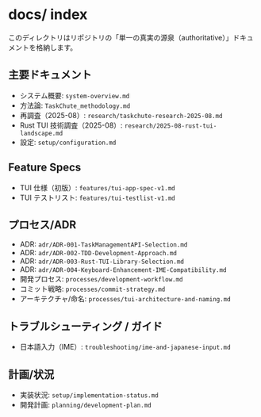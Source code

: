 # docs/ index

このディレクトリはリポジトリの「単一の真実の源泉（authoritative）」ドキュメントを格納します。

## 主要ドキュメント
- システム概要: `system-overview.md`
- 方法論: `TaskChute_methodology.md`
- 再調査（2025-08）: `research/taskchute-research-2025-08.md`
- Rust TUI 技術調査（2025-08）: `research/2025-08-rust-tui-landscape.md`
 - 設定: `setup/configuration.md`

## Feature Specs
- TUI 仕様（初版）: `features/tui-app-spec-v1.md`
- TUI テストリスト: `features/tui-testlist-v1.md`

## プロセス/ADR
- ADR: `adr/ADR-001-TaskManagementAPI-Selection.md`
- ADR: `adr/ADR-002-TDD-Development-Approach.md`
- ADR: `adr/ADR-003-Rust-TUI-Library-Selection.md`
 - ADR: `adr/ADR-004-Keyboard-Enhancement-IME-Compatibility.md`
- 開発プロセス: `processes/development-workflow.md`
- コミット戦略: `processes/commit-strategy.md`
 - アーキテクチャ/命名: `processes/tui-architecture-and-naming.md`

## トラブルシューティング / ガイド
- 日本語入力（IME）: `troubleshooting/ime-and-japanese-input.md`

## 計画/状況
- 実装状況: `setup/implementation-status.md`
- 開発計画: `planning/development-plan.md`
